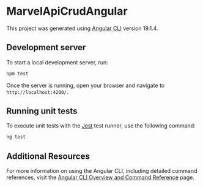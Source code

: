 # MarvelApiCrudAngular

This project was generated using [Angular CLI](https://github.com/angular/angular-cli) version 19.1.4.

## Development server

To start a local development server, run:

```bash
npm test
```

Once the server is running, open your browser and navigate to `http://localhost:4200/`.

## Running unit tests

To execute unit tests with the [Jest](https://jestjs.io/) test runner, use the following command:

```bash
ng test
```

## Additional Resources

For more information on using the Angular CLI, including detailed command references, visit the [Angular CLI Overview and Command Reference](https://angular.dev/tools/cli) page.
